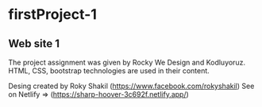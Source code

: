 # firstProject-1

## Web site 1

The project assignment was given by Rocky We Design and Kodluyoruz. HTML, CSS, bootstrap technologies are used in their content.

 Desing created by Roky Shakil (https://www.facebook.com/rokyshakil)
 See on Netlify => (https://sharp-hoover-3c692f.netlify.app/)
